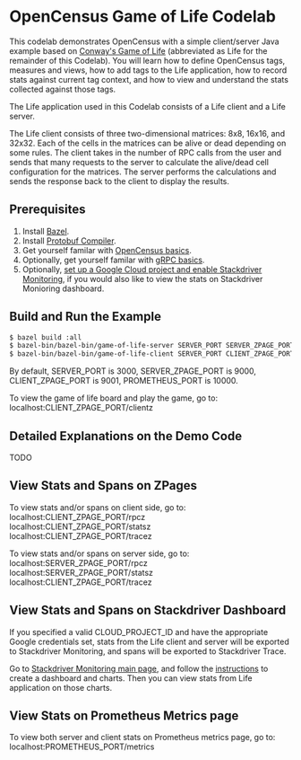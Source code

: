 # OpenCensus Game of Life Codelab

This codelab demonstrates OpenCensus with a simple client/server Java example based on
[Conway's Game of Life](https://en.wikipedia.org/wiki/Conway%27s_Game_of_Life)
(abbreviated as Life for the remainder of this Codelab). You will learn how to define OpenCensus
tags, measures and views, how to add tags to the Life application, how to record stats against
current tag context, and how to view and understand the stats collected against those tags.

The Life application used in this Codelab consists of a Life client and a Life server.

The Life client consists of three two-dimensional matrices: 8x8, 16x16, and 32x32.
Each of the cells in the matrices can be alive or dead depending on some rules.
The client takes in the number of RPC calls from the user and sends that many requests to the server
to calculate the alive/dead cell configuration for the matrices. The server performs the
calculations and sends the response back to the client to display the
results.

## Prerequisites

1. Install [Bazel](https://docs.bazel.build/versions/master/install.html).
2. Install [Protobuf Compiler](https://github.com/google/protobuf#protocol-compiler-installation).
3. Get yourself familar with [OpenCensus basics](https://opencensus.io/).
4. Optionally, get yourself familar with [gRPC basics](https://grpc.io/docs/tutorials/basic/java.html).
5. Optionally, [set up a Google Cloud project and enable Stackdriver Monitoring](https://github.com/census-instrumentation/opencensus-java/tree/master/exporters/stats/stackdriver#prerequisites),
 if you would also like to view the stats on Stackdriver Monioring dashboard.

## Build and Run the Example

```bash
$ bazel build :all
$ bazel-bin/bazel-bin/game-of-life-server SERVER_PORT SERVER_ZPAGE_PORT CLOUD_PROJECT_ID PROMETHEUS_PORT
$ bazel-bin/bazel-bin/game-of-life-client SERVER_PORT CLIENT_ZPAGE_PORT CLOUD_PROJECT_ID
```
By default, SERVER_PORT is 3000, SERVER_ZPAGE_PORT is 9000, CLIENT_ZPAGE_PORT is 9001,
PROMETHEUS_PORT is 10000.

To view the game of life board and play the game, go to:  
localhost:CLIENT_ZPAGE_PORT/clientz

## Detailed Explanations on the Demo Code

TODO

## View Stats and Spans on ZPages

To view stats and/or spans on client side, go to:  
localhost:CLIENT_ZPAGE_PORT/rpcz  
localhost:CLIENT_ZPAGE_PORT/statsz  
localhost:CLIENT_ZPAGE_PORT/tracez

To view stats and/or spans on server side, go to:  
localhost:SERVER_ZPAGE_PORT/rpcz  
localhost:SERVER_ZPAGE_PORT/statsz  
localhost:CLIENT_ZPAGE_PORT/tracez

## View Stats and Spans on Stackdriver Dashboard

If you specified a valid CLOUD_PROJECT_ID and have the appropriate Google credentials set, stats
from the Life client and server will be exported to Stackdriver Monitoring, and spans will be
exported to Stackdriver Trace.

Go to [Stackdriver Monitoring main page](https://app.google.stackdriver.com/), and follow the
[instructions](https://cloud.google.com/monitoring/charts/) to create a dashboard and charts. Then
you can view stats from Life application on those charts.

## View Stats on Prometheus Metrics page

To view both server and client stats on Prometheus metrics page, go to:  
localhost:PROMETHEUS_PORT/metrics
